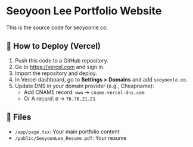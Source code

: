# Seoyoon Lee Portfolio Website

This is the source code for seoyoonle.co.

## 🚀 How to Deploy (Vercel)

1. Push this code to a GitHub repository.
2. Go to https://vercel.com and sign in.
3. Import the repository and deploy.
4. In Vercel dashboard, go to **Settings > Domains** and add `seoyoonle.co`.
5. Update DNS in your domain provider (e.g., Cheapname):
   - Add CNAME record: `www` → `cname.vercel-dns.com`
   - Or A record: `@` → `76.76.21.21`

## 📁 Files

- `/app/page.tsx`: Your main portfolio content
- `/public/SeoyoonLee_Resume.pdf`: Your resume